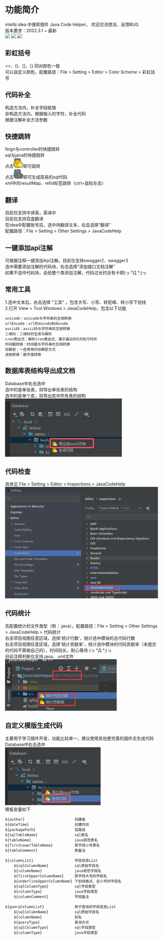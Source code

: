 # 功能简介
intellij idea 中搜索插件 Java Code Helper。 欢迎交流想法、反馈BUG<br />
版本要求：2022.3.1 ~ 最新<br />
[![](https://img.shields.io/badge/Github-blue?logo=github)](https://github.com/zhanglinfeng1/javaCodeHelper)
[![](https://img.shields.io/badge/Gitee-blue?logo=gitee)](https://gitee.com/zlfzh/javaCodeHelper)
[![](https://img.shields.io/jetbrains/plugin/d/19944?color=blue&labelColor=blue&logo=jetbrains)](https://plugins.jetbrains.com/plugin/19944-java-code-helper)

## 彩虹括号
<>、()、[]、{} 同对颜色一致<br />
可以自定义颜色，配置路径：File > Setting > Editor > Color Scheme > 彩虹括号

## 代码补全
构造方法内，补全字段赋值<br />
非构造方法内，根据输入的字符，补全代码<br />
根据注解补全方法参数<br />

## 快捷跳转
feign与controller的快捷跳转<br />
sql与java的快捷跳转<br />
点击![image](src/main/resources/icon/logo.svg)即可跳转<br />
点击![image](src/main/resources/icon/logoGrey.svg)即可生成简易的sql代码<br />
xml中的resultMap、refid标签跳转（ctrl+鼠标左击）

## 翻译
目前仅支持中译英，英译中<br />
目前仅支持百度翻译<br />
在idea中配置账号后，选中待翻译文本，右击选择“翻译”<br />
配置路径：File > Setting > Other Settings > JavaCodeHelp

## 一键添加api注解
可根据注释一键添加Api注解。目前仅支持swagger2、swagger3<br />
选中需要添加注解的代码块，右击选择“添加接口文档注解”<br />
如果不选中代码块，会给整个类添加注解，代码过长时会有卡顿(っ °Д °;)っ

## 常用工具
1.选中文本后，右击选择 "工具" ，包含大写、小写、转驼峰、转小写下划线<br />
2.打开 View > Tool Windows > JavaCodeHelp，包含以下功能 <br />

    unicode：unicode与字符串的互相转换
    urlEncode：url的encode和decode
    ascii码：ascii码与字符串的互相转换
    二维码：二维码的生成与解析
    cron表达式：解析cron表达式，展示最近的5次执行时间
    时间戳转换：时间戳与字符串的互相转换
    加解密：一些常用的加解密方式
    进制转换：数字值转换

## 数据库表结构导出成文档
Database中右击选中 <br />
选中的是单张表，则导出单张表的结构 <br />
选中的是单个库，则导出库中所有表的结构 <br />
![image](src/main/resources/example/exportTableInfo.png)<br />

## 代码检查
具体见 File > Setting > Editor > Inspections > JavaCodeHelp<br />
![image](src/main/resources/example/codeCheck.png)<br />

## 代码统计
先配置统计的文件类型（例：.java）。配置路径：File > Setting > Other Settings > JavaCodeHelp > 代码统计<br />
右击项目视图任意区域，选择'统计行数'，统计选中模块的总代码行数<br />
右击项目视图任意区域，选择'统计贡献率'，统计选中模块的代码贡献率（未提交的代码不算做自己的），时间较长，耐心等待 (っ °Д °;)っ<br />
目前注释判断仅支持.java、.xml文件<br />
![image](src/main/resources/example/codeStatistics.png)<br />

## 自定义模版生成代码
主要用于学习插件开发，功能比较单一，建议使用其他更完善的插件去生成代码<br />
Database中右击选中<br />![image](src/main/resources/example/generateCode.png)<br />
模板变量如下<br />

    ${author}                       创建者
    ${dateTime}                     创建时间
    ${packagePath}                  包路径
    ${sqlTableName}                 sql表名
    ${tableName}                    java规范表名
    ${firstLowerTableName}          首字母小写表名
    ${tableComment}                 表备注

    ${columnList}                   字段信息List
        ${sqlColumnName}            sql原始字段名
        ${columnName}               java规范字段名
        ${firstUpperColumnName}     首字母大写的字段名
        ${underlineUpperColumnName} 下划线格式、全小写的字段名
        ${sqlColumnType}            sql字段类型
        ${columnType}               java字段类型
        ${columnComment}            字段备注

    ${queryColumnList}              用于查询的字段信息List
        ${sqlColumnName}            sql原始字段名
        ${columnName}               别名
        ${queryType}                查询方式
        ${sqlColumnType}            sql字段类型
        ${columnType}               java字段类型
